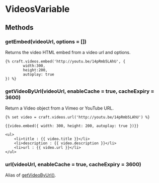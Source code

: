 # VideosVariable

## Methods

### getEmbed(videoUrl, options = [])

Returns the video HTML embed from a video url and options.

    {% craft.videos.embed('http://youtu.be/14pRmb5LAhU', {
			width:300,
			height:200,
			autoplay: true
	}) %}


### getVideoByUrl(videoUrl, enableCache = true, cacheExpiry = 3600)

Return a Video object from a Vimeo or YouTube URL.


	{% set video = craft.videos.url('http://youtu.be/14pRmb5LAhU') %}

	{{video.embed({ width: 300, height: 200, autoplay: true })}}

	<ul>
		<li>title : {{ video.title }}</li>
		<li>description : {{ video.description }}</li>
		<li>url : {{ video.url }}</li>
	</ul>

### url(videoUrl, enableCache = true, cacheExpiry = 3600)

Alias of [getVideoByUrl()](#getVideoByUrl).